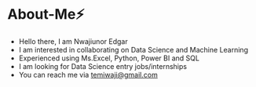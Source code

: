 # About-Me:zap:

- Hello there, I am Nwajiunor Edgar
- I am interested in collaborating on Data Science and Machine Learning
- Experienced using Ms.Excel, Python, Power BI and SQL
- I am looking for Data Science entry jobs/internships
- You can reach me via temiwaji@gmail.com
